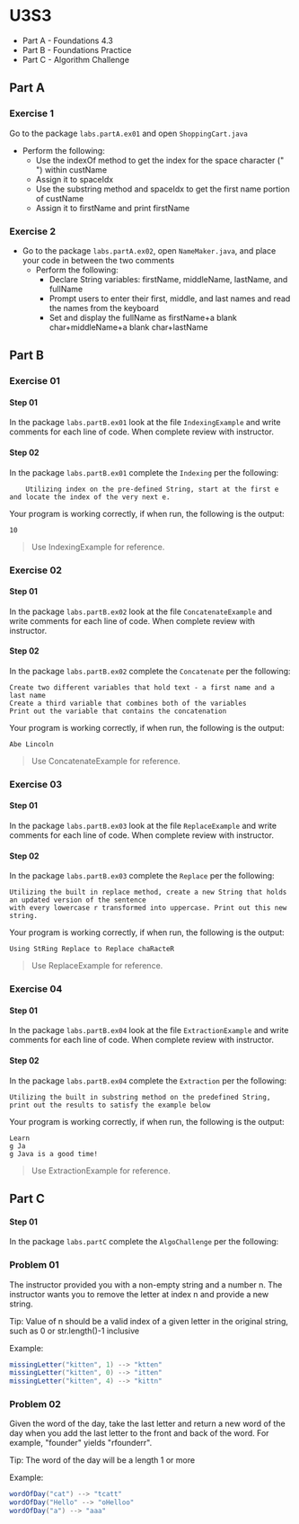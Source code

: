 # U3S3

* Part A - Foundations 4.3
* Part B - Foundations Practice 
* Part C - Algorithm Challenge

## Part A
### Exercise 1
Go to the package `labs.partA.ex01` and open `ShoppingCart.java`
* Perform the following:
  * Use the indexOf method to get the index for the space
  character (" ") within custName
  * Assign it to spaceIdx
  * Use the substring method and spaceIdx to get the first name
  portion of custName
  * Assign it to firstName and print firstName
### Exercise 2
* Go to the package `labs.partA.ex02`, open `NameMaker.java`, and place your code in between the two comments
  * Perform the following:
    * Declare String variables: firstName, middleName, lastName,
    and fullName
    * Prompt users to enter their first, middle, and last names and
    read the names from the keyboard
    * Set and display the fullName as firstName+a blank
    char+middleName+a blank char+lastName

## Part B
### Exercise 01

#### Step 01

In the package `labs.partB.ex01` look at the file `IndexingExample` and write comments for each line of code. When complete review with instructor.

#### Step 02

In the package `labs.partB.ex01` complete the `Indexing` per the following:

        Utilizing index on the pre-defined String, start at the first e and locate the index of the very next e.

Your program is working correctly, if when run, the following is the output:
```
10
```

> Use IndexingExample for reference.

### Exercise 02

#### Step 01

In the package `labs.partB.ex02` look at the file `ConcatenateExample` and write comments for each line of code. When complete review with instructor.

#### Step 02

In the package `labs.partB.ex02` complete the `Concatenate` per the following:

    Create two different variables that hold text - a first name and a last name
    Create a third variable that combines both of the variables
    Print out the variable that contains the concatenation 

Your program is working correctly, if when run, the following is the output:
```
Abe Lincoln
```

> Use ConcatenateExample for reference.


### Exercise 03

#### Step 01

In the package `labs.partB.ex03` look at the file `ReplaceExample` and write comments for each line of code. When complete review with instructor.

#### Step 02

In the package `labs.partB.ex03` complete the `Replace` per the following:

    Utilizing the built in replace method, create a new String that holds an updated version of the sentence
    with every lowercase r transformed into uppercase. Print out this new string.

Your program is working correctly, if when run, the following is the output:
```
Using StRing Replace to Replace chaRacteR
```

> Use ReplaceExample for reference.

### Exercise 04

#### Step 01

In the package `labs.partB.ex04` look at the file `ExtractionExample` and write comments for each line of code. When complete review with instructor.

#### Step 02

In the package `labs.partB.ex04` complete the `Extraction` per the following:

    Utilizing the built in substring method on the predefined String, print out the results to satisfy the example below

Your program is working correctly, if when run, the following is the output:
```
Learn
g Ja
g Java is a good time!
```

> Use ExtractionExample for reference.

## Part C

#### Step 01

In the package `labs.partC` complete the `AlgoChallenge` per the following:

### Problem 01
The instructor provided you with a non-empty string and a number n.
The instructor wants you to remove the letter at index n and provide a new string.

Tip: Value of n should be a valid index of a given letter in the original string,
such as 0 or str.length()-1 inclusive

Example:
```java
missingLetter("kitten", 1) --> "ktten"
missingLetter("kitten", 0) --> "itten"
missingLetter("kitten", 4) --> "kittn"
```

### Problem 02
Given the word of the day, take the last letter and
return a new word of the day when you add the last letter to the front and back of the word.
For example, "founder" yields "rfounderr".

Tip: The word of the day will be a length 1 or more

Example:
```java
wordOfDay("cat") --> "tcatt"
wordOfDay("Hello" --> "oHelloo"
wordOfDay("a") --> "aaa"
```